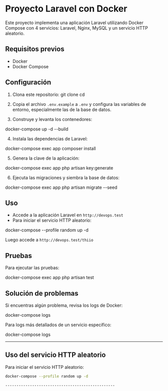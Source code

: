 # Proyecto Laravel con Docker

Este proyecto implementa una aplicación Laravel utilizando Docker Compose con 4 servicios: Laravel, Nginx, MySQL y un servicio HTTP aleatorio.

## Requisitos previos

- Docker
- Docker Compose

## Configuración

1. Clona este repositorio:
git clone <url-del-repositorio>
cd <nombre-del-directorio>

2. Copia el archivo `.env.example` a `.env` y configura las variables de entorno, especialmente las de la base de datos.

3. Construye y levanta los contenedores:

docker-compose up -d --build

4. Instala las dependencias de Laravel:

docker-compose exec app composer install

5. Genera la clave de la aplicación:

docker-compose exec app php artisan key:generate

6. Ejecuta las migraciones y siembra la base de datos:

docker-compose exec app php artisan migrate --seed

## Uso

- Accede a la aplicación Laravel en `http://devops.test`
- Para iniciar el servicio HTTP aleatorio:

docker-compose --profile random up -d

Luego accede a `http://devops.test/thiio`

## Pruebas

Para ejecutar las pruebas:

docker-compose exec app php artisan test

## Solución de problemas

Si encuentras algún problema, revisa los logs de Docker:

docker-compose logs

Para logs más detallados de un servicio específico:

docker-compose logs <nombre-del-servicio>

-------------------------------------------------

## Uso del servicio HTTP aleatorio

Para iniciar el servicio HTTP aleatorio:

```bash
docker-compose --profile random up -d

-------------------------------------------------